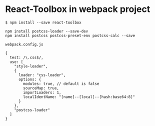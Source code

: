 # React-Toolbox in webpack project

```
$ npm install --save react-toolbox
```

```
npm install postcss-loader --save-dev
npm install postcss postcss-preset-env postcss-calc --save
```

`webpack.config.js`

```
{
  test: /\.css$/,
  use: [
    "style-loader",
    {
      loader: "css-loader",
      options: {
        modules: true, // default is false
        sourceMap: true,
        importLoaders: 1,
        localIdentName: "[name]--[local]--[hash:base64:8]"
      }
    },
    "postcss-loader"
  ]
}
```
